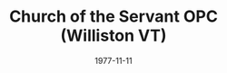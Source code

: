 ---
date: &id001 1977-11-11
end_date: null
location:
  address: null
  city: Williston
  state: VT
minister:
- end: 1982-01-01
  name: Raymond Commeret
  start: 1977-11-11
  type: Pastor
- end: 1991-01-01
  name: Andrew Selle
  start: 1984-01-01
  type: Pastor
- end: 1995-01-01
  name: Dennis Smith
  start: 1993-01-01
  type: Pastor
ministers:
- Raymond Commeret
- Andrew Selle
- Dennis Smith
name: Church of the Servant OPC
names: null
origination_date: *id001
raw_data: "VERMONT Williston\n\nChurch of the Servant OPC (November 11, 1977\u2013\
  March 1, 1997)\n\nPastors: Raymond Commeret, 1977\u201382\nAndrew Selle, 1984\u2013\
  91\nDennis Smith, 1993\u201395"
received_from: null
states:
- VT
status:
  active: false
  end_date: 1997-03-01
  reason: null
  received_from: null
  withdrawal_to: null
title: Church of the Servant OPC (Williston VT)
year_established:
- 1977

---